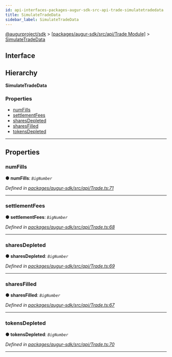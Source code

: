 ```yaml
---
id: api-interfaces-packages-augur-sdk-src-api-trade-simulatetradedata
title: SimulateTradeData
sidebar_label: SimulateTradeData
---
```


[@augurproject/sdk](api-readme.md) > [[packages/augur-sdk/src/api/Trade Module]](api-modules-packages-augur-sdk-src-api-trade-module.md) > [SimulateTradeData](api-interfaces-packages-augur-sdk-src-api-trade-simulatetradedata.md)

## Interface

## Hierarchy

**SimulateTradeData**

### Properties

* [numFills](api-interfaces-packages-augur-sdk-src-api-trade-simulatetradedata.md#numfills)
* [settlementFees](api-interfaces-packages-augur-sdk-src-api-trade-simulatetradedata.md#settlementfees)
* [sharesDepleted](api-interfaces-packages-augur-sdk-src-api-trade-simulatetradedata.md#sharesdepleted)
* [sharesFilled](api-interfaces-packages-augur-sdk-src-api-trade-simulatetradedata.md#sharesfilled)
* [tokensDepleted](api-interfaces-packages-augur-sdk-src-api-trade-simulatetradedata.md#tokensdepleted)

---

## Properties

<a id="numfills"></a>

###  numFills

**● numFills**: *`BigNumber`*

*Defined in [packages/augur-sdk/src/api/Trade.ts:71](https://github.com/AugurProject/augur/blob/bae2172ca0/packages/augur-sdk/src/api/Trade.ts#L71)*

___
<a id="settlementfees"></a>

###  settlementFees

**● settlementFees**: *`BigNumber`*

*Defined in [packages/augur-sdk/src/api/Trade.ts:68](https://github.com/AugurProject/augur/blob/bae2172ca0/packages/augur-sdk/src/api/Trade.ts#L68)*

___
<a id="sharesdepleted"></a>

###  sharesDepleted

**● sharesDepleted**: *`BigNumber`*

*Defined in [packages/augur-sdk/src/api/Trade.ts:69](https://github.com/AugurProject/augur/blob/bae2172ca0/packages/augur-sdk/src/api/Trade.ts#L69)*

___
<a id="sharesfilled"></a>

###  sharesFilled

**● sharesFilled**: *`BigNumber`*

*Defined in [packages/augur-sdk/src/api/Trade.ts:67](https://github.com/AugurProject/augur/blob/bae2172ca0/packages/augur-sdk/src/api/Trade.ts#L67)*

___
<a id="tokensdepleted"></a>

###  tokensDepleted

**● tokensDepleted**: *`BigNumber`*

*Defined in [packages/augur-sdk/src/api/Trade.ts:70](https://github.com/AugurProject/augur/blob/bae2172ca0/packages/augur-sdk/src/api/Trade.ts#L70)*

___

